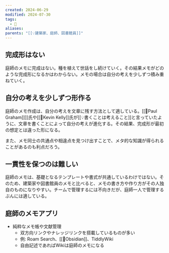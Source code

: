 ```yaml
---
created: 2024-06-29
modified: 2024-07-30
tags:
  - 📝
aliases: 
parents: "[[💡建築家、庭師、図書館員]]"
---
```



## 完成形はない
庭師のメモに完成はない。種を植えて世話をし続けていく。その結果メモがどのような完成形になるかはわからない。メモの場合は自分の考えを少しずつ積み重ねていく。

## 自分の考えを少しずつ形作る
庭師のメモ作成は、自分の考えを文章に残す方法として適している。[[👤Paul Graham]]]]氏や[[👤Kevin Kelly]]氏が[[💡書くことは考えること]]と言っていたように、文章を書くことによって自分の考えが進化する。その結果、完成形が最初の想定とは違った形になる。

また、メモ同士の共通点や相違点を見つけ出すことで、メタ的な知識が得られることがあるのも利点だろう。

## 一貫性を保つのは難しい
庭師のメモは、基礎となるテンプレートや書式が共通しているわけではない。そのため、建築家や図書館員のメモと比べると、メモの書き方や作り方がその人独自のものになりやすい。チームで管理するには不向きだが、庭師一人で管理するぶんには適している。

## 庭師のメモアプリ
- 純粋なメモ帳や文献管理
	- 双方向リンクやナレッジリンクを搭載しているものが多い
	- 例: Roam Search、[[🧰Obsidian]]、TiddlyWiki
	- 自由記述であればWikiは庭師のメモになる